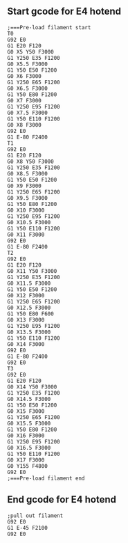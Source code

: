 ## Start gcode for E4 hotend
>
    ;===Pre-load filament start
    T0
    G92 E0
    G1 E20 F120
    G0 X5 Y50 F3000
    G1 Y250 E35 F1200
    G0 X5.5 F3000
    G1 Y50 E50 F1200
    G0 X6 F3000
    G1 Y250 E65 F1200
    G0 X6.5 F3000
    G1 Y50 E80 F1200
    G0 X7 F3000
    G1 Y250 E95 F1200
    G0 X7.5 F3000
    G1 Y50 E110 F1200
    G0 X8 F3000
    G92 E0
    G1 E-80 F2400
    T1
    G92 E0
    G1 E20 F120
    G0 X8 Y50 F3000
    G1 Y250 E35 F1200
    G0 X8.5 F3000
    G1 Y50 E50 F1200
    G0 X9 F3000
    G1 Y250 E65 F1200
    G0 X9.5 F3000
    G1 Y50 E80 F1200
    G0 X10 F3000
    G1 Y250 E95 F1200
    G0 X10.5 F3000
    G1 Y50 E110 F1200
    G0 X11 F3000
    G92 E0
    G1 E-80 F2400
    T2
    G92 E0
    G1 E20 F120
    G0 X11 Y50 F3000
    G1 Y250 E35 F1200
    G0 X11.5 F3000
    G1 Y50 E50 F1200
    G0 X12 F3000
    G1 Y250 E65 F1200
    G0 X12.5 F3000
    G1 Y50 E80 F600
    G0 X13 F3000
    G1 Y250 E95 F1200
    G0 X13.5 F3000
    G1 Y50 E110 F1200
    G0 X14 F3000
    G92 E0
    G1 E-80 F2400
    G92 E0
    T3
    G92 E0
    G1 E20 F120
    G0 X14 Y50 F3000
    G1 Y250 E35 F1200
    G0 X14.5 F3000
    G1 Y50 E50 F1200
    G0 X15 F3000
    G1 Y250 E65 F1200
    G0 X15.5 F3000
    G1 Y50 E80 F1200
    G0 X16 F3000
    G1 Y250 E95 F1200
    G0 X16.5 F3000
    G1 Y50 E110 F1200
    G0 X17 F3000
    G0 Y155 F4800
    G92 E0
    ;===Pre-load filament end


## End gcode for E4 hotend
>
    ;pull out filament
    G92 E0
    G1 E-45 F2100 
    G92 E0
